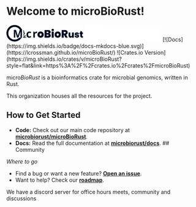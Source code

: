 # Welcome to microBioRust! 
<img src="assets/MICROBIO B.svg#gh-light-mode-only" alt="microBioRust logo light mode" width="200">
<img src="assets/BIO W.png#gh-dark-mode-only" alt="microBioRust logo dark mode" width="200">
[![Docs](https://img.shields.io/badge/docs-mkdocs-blue.svg)](https://lcrossman.github.io/microBioRust/)
![Crates.io Version](https://img.shields.io/crates/v/microBioRust?style=flat&link=https%3A%2F%2Fcrates.io%2Fcrates%2FmicroBioRust)

micro*BioRust* is a bioinformatics crate for microbial genomics, written in Rust.

This organization houses all the resources for the project.

## How to Get Started

* **Code:** Check out our main code repository at **[microbiorust/microBioRust](https://github.com/microbiorust/microBioRust)**.
* **Docs:** Read the full documentation at **[microbiorust/docs](https://github.com/microbiorust/microbiorust-docs)**. ## Community

*Where to go*

* Find a bug or want a new feature? **[Open an issue](https://github.com/microbiorust/microBioRust/issues)**.
* Want to help? Check our **[roadmap](https://github.com/microbiorust/microBioRust/ROADMAP.md)**.

We have a discord server for office hours meets, community and discussions
